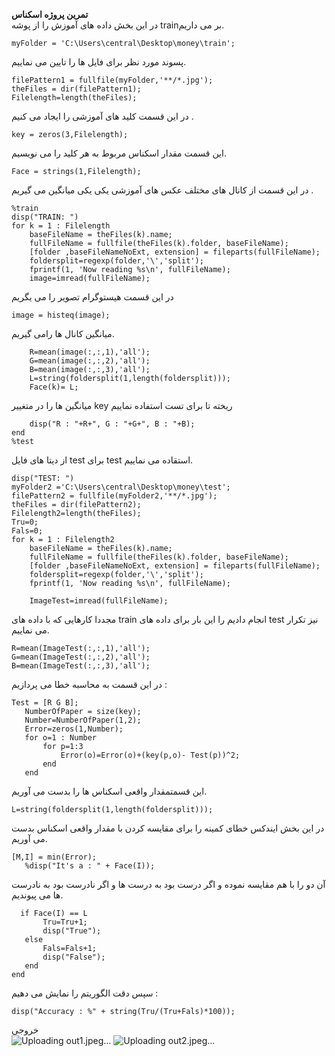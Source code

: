 **تمرین پروژه اسکناس**
<br>
در این بخش داده های آموزش را از پوشه trainبر می داریم.
```
myFolder = 'C:\Users\central\Desktop\money\train';
```


پسوند مورد نظر برای فایل ها را تایین می نماییم.

```
filePattern1 = fullfile(myFolder,'**/*.jpg');
theFiles = dir(filePattern1);
Filelength=length(theFiles);
```
در این قسمت کلید های آموزشی را ایجاد می کنیم .
```
key = zeros(3,Filelength);
```
این قسمت مقدار اسکناس مربوط به هر کلید را می نویسیم.
```
Face = strings(1,Filelength);
```
در این قسمت از کانال های مختلف عکس های آموزشی یکی یکی میانگین می گیریم .

```
%train
disp("TRAIN: ")
for k = 1 : Filelength
    baseFileName = theFiles(k).name;
    fullFileName = fullfile(theFiles(k).folder, baseFileName);
    [folder ,baseFileNameNoExt, extension] = fileparts(fullFileName);
    foldersplit=regexp(folder,'\','split');
    fprintf(1, 'Now reading %s\n', fullFileName);  
    image=imread(fullFileName);

```
در این قسمت هیستوگرام تصویر را می یگریم 
```
image = histeq(image);
```

میانگین کانال ها رامی گیریم.
```
    R=mean(image(:,:,1),'all');
    G=mean(image(:,:,2),'all');
    B=mean(image(:,:,3),'all');
    L=string(foldersplit(1,length(foldersplit)));
    Face(k)= L;

```
میانگین ها را در متغییر key ریخته تا برای تست استفاده نماییم

```
    disp("R : "+R+", G : "+G+", B : "+B);
end
%test

```

از دیتا های فایل test برای test  استقاده می نماییم.
```
disp("TEST: ")
myFolder2 ='C:\Users\central\Desktop\money\test';
filePattern2 = fullfile(myFolder2,'**/*.jpg');
theFiles = dir(filePattern2);
Filelength2=length(theFiles);
Tru=0;
Fals=0;
for k = 1 : Filelength2
    baseFileName = theFiles(k).name;
    fullFileName = fullfile(theFiles(k).folder, baseFileName);
    [folder ,baseFileNameNoExt, extension] = fileparts(fullFileName);
    foldersplit=regexp(folder,'\','split');
    fprintf(1, 'Now reading %s\n', fullFileName);
      
    ImageTest=imread(fullFileName);

```

مجددا کارهایی که با داده های train انجام دادیم را این بار برای داده های test نیز تکرار می نماییم.
```
R=mean(ImageTest(:,:,1),'all');
G=mean(ImageTest(:,:,2),'all');
B=mean(ImageTest(:,:,3),'all');
 ```
 
 در این قسمت به محاسبه خطا می پردازیم :
 ```
 Test = [R G B];
    NumberOfPaper = size(key);
    Number=NumberOfPaper(1,2);
    Error=zeros(1,Number);
    for o=1 : Number
        for p=1:3
            Error(o)=Error(o)+(key(p,o)- Test(p))^2;
        end    
    end
```

 این قسمتمقدار واقعی اسکناس ها را بدست می آوریم.
 
 ```
 L=string(foldersplit(1,length(foldersplit)));
 ```
 
 در این بخش  ایندکس خطای کمینه را برای مقایسه کردن با مقدار واقعی اسکناس بدست می آوریم.
 

 ```
 [M,I] = min(Error);
    %disp("It's a : " + Face(I));

 ```
 
 آن دو را با هم مقایسه نموده و اگر درست بود به درست ها و اگر نادرست بود به نادرست ها می پیوندیم.
 
 ```
   if Face(I) == L 
        Tru=Tru+1;
        disp("True");
    else
        Fals=Fals+1;
        disp("False");
    end    
end

 ```
 
 سپس دقت الگوریتم را نمایش می دهیم :
 
 
 ```
 disp("Accuracy : %" + string(Tru/(Tru+Fals)*100));
 
 ```
 
 خروجی 
 <br>
![Uploading out1.jpeg…]()
![Uploading out2.jpeg…]()



